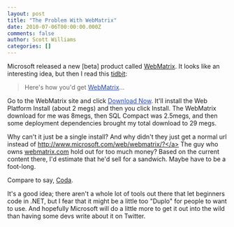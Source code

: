 ```yaml
---
layout: post
title: "The Problem With WebMatrix"
date: 2010-07-06T00:00:00.000Z
comments: false
author: Scott Williams
categories: []
---
```

Microsoft released a new [beta] product called <a href="http://www.microsoft.com/web/webmatrix/">WebMatrix</a>. It looks like an interesting idea, but then I read this <a href="http://www.hanselman.com/blog/MicrosoftWebMatrixInContextAndDeployingYourFirstSite.aspx">tidbit</a>:

> Here's how you'd get <a href="http://www.microsoft.com/web/webmatrix/" target="_blank" style="color: rgb(34, 68, 187);">WebMatrix</a>...

Go to the WebMatrix site and click <a href="http://www.microsoft.com/web/webmatrix/" target="_blank" style="color: rgb(34, 68, 187);">Download Now</a>. It'll install the Web Platform Install (about 2 megs) and then you click Install. The WebMatrix download for me was 8megs, then SQL Compact was 2.5megs, and then some deployment dependencies brought my total download to 29 megs.

Why can't it just be a single install? And why didn't they just get a normal url instead of <a href="http://www.microsoft.com/web/webmatrix/?">http://www.microsoft.com/web/webmatrix/?</a> The guy who owns <a href="http://www.webmatrix.com">webmatrix.com</a> hold out for too much money? Based on the current content there, I'd estimate that he'd sell for a sandwich. Maybe have to be a foot-long.</span>

Compare to say, <a href="http://panic.com/coda/">Coda</a>.

It's a good idea; there aren't a whole lot of tools out there that let beginners code in .NET, but I fear that it might be a little too "Duplo" for people to want to use. And hopefully Microsoft will do a little more to get it out into the wild than having some devs write about it on Twitter.